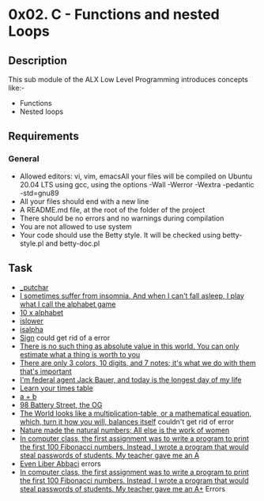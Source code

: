 # 0x02. C - Functions and nested Loops

## Description 
This sub module of the ALX Low Level Programming introduces concepts like:-
- Functions
- Nested loops

## Requirements 
### General 

- Allowed editors: vi, vim, emacsAll your files will be compiled on Ubuntu 20.04 LTS using gcc, using the options -Wall -Werror -Wextra -pedantic -std=gnu89
- All your files should end with a new line
- A README.md file, at the root of the folder of the project
- There should be no errors and no warnings during compilation
- You are not allowed to use system
- Your code should use the Betty style. It will be checked using betty-style.pl and betty-doc.pl

## Task
 
- [_putchar]()
- [I sometimes suffer from insomnia. And when I can't fall asleep, I play what I call the alphabet game]()
- [10 x alphabet]()
- [islower]()
- [isalpha]()
- [Sign]() could get rid of a error 
- [There is no such thing as absolute value in this world. You can only estimate what a thing is worth to you]()
- [There are only 3 colors, 10 digits, and 7 notes; it's what we do with them that's important]()
- [I'm federal agent Jack Bauer, and today is the longest day of my life]()
- [Learn your times table]()
- [a + b]()
- [98 Battery Street, the OG]()
- [The World looks like a multiplication-table, or a mathematical equation, which, turn it how you will, balances itself]() couldn't get rid of error 
- [Nature made the natural numbers; All else is the work of women]()
- [In computer class, the first assignment was to write a program to print the first 100 Fibonacci numbers. Instead, I wrote a program that would steal passwords of students. My teacher gave me an A]()
- [Even Liber Abbaci]() errors
- [In computer class, the first assignment was to write a program to print the first 100 Fibonacci numbers. Instead, I wrote a program that would steal passwords of students. My teacher gave me an A+]() Errors
